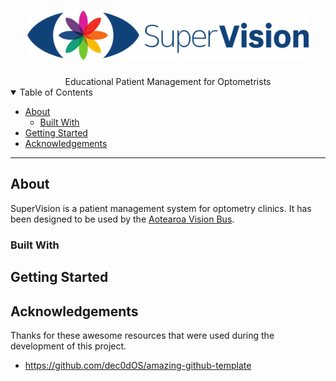 <h1 align="center">
  <a href="https://github.com/dec0dOS/amazing-github-template">
    <img src="docs/images/logo.svg" alt="SuperVision" width="450">
  </a>
</h1>

<div align="center">
  Educational Patient Management for Optometrists
</div>

<details open="open">
<summary>Table of Contents</summary>

- [About](#about)
    - [Built With](#built-with)
- [Getting Started](#getting-started)
- [Acknowledgements](#acknowledgements)

</details>

---

## About
SuperVision is a patient management system for optometry clinics. 
It has been designed to be used by the [Aotearoa Vision Bus](https://communityeyehealth.auckland.ac.nz/our-research/vision-bus-aotearoa/).

### Built With

## Getting Started

## Acknowledgements

Thanks for these awesome resources that were used during the development of this project.

- <https://github.com/dec0dOS/amazing-github-template>
